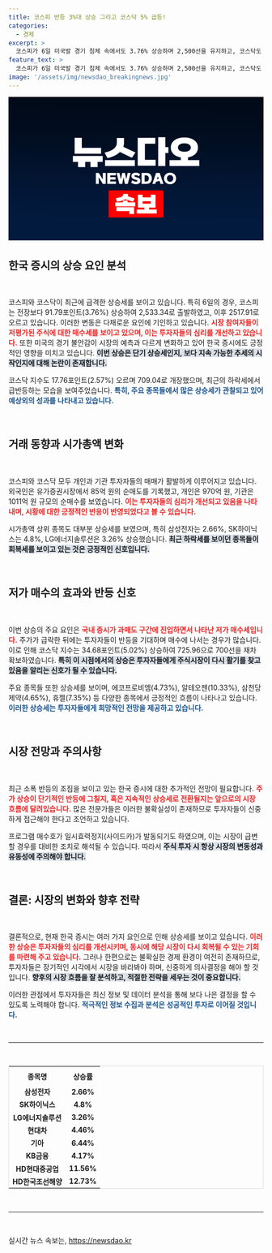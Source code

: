 ```yaml
---
title: 코스피 반등 3%대 상승 그리고 코스닥 5% 급등!
categories:
  - 경제
excerpt: >
  코스피가 6일 미국발 경기 침체 속에서도 3.76% 상승하며 2,500선을 유지하고, 코스닥도 급반등! 저가 매수세가 몰리며 투자자들의 기대감이 커지고 있다. 이 반등은 단기적인지, 지속적인지 주목된다!
feature_text: >
  코스피가 6일 미국발 경기 침체 속에서도 3.76% 상승하며 2,500선을 유지하고, 코스닥도 급반등! 저가 매수세가 몰리며 투자자들의 기대감이 커지고 있다. 이 반등은 단기적인지, 지속적인지 주목된다!
image: '/assets/img/newsdao_breakingnews.jpg'
---
```


<p><img src="/assets/img/newsdao_breakingnews.jpg" alt="pcversion 속보" /></p>

<h2 data-ke-size="size26">한국 증시의 상승 요인 분석</h2>

<p data-ke-size="size16">&nbsp;</p>

<p>코스피와 코스닥이 최근에 급격한 상승세를 보이고 있습니다. 특히 6일의 경우, 코스피는 전장보다 91.79포인트(3.76%) 상승하여 2,533.34로 출발하였고, 이후 2517.91로 오르고 있습니다. 이러한 변동은 다채로운 요인에 기인하고 있습니다. <b><span style="color: #ee2323;">시장 참여자들이 저평가된 주식에 대한 매수세를 보이고 있으며, 이는 투자자들의 심리를 개선하고 있습니다.</span></b> 또한 미국의 경기 불안감이 시장의 예측과 다르게 변화하고 있어 한국 증시에도 긍정적인 영향을 미치고 있습니다. <b><span style="background-color: #21538527;">이번 상승은 단기 상승세인지, 보다 지속 가능한 추세의 시작인지에 대해 논란이 존재합니다.</span></b></p>

<p>코스닥 지수도 17.76포인트(2.57%) 오르며 709.04로 개장했으며, 최근의 하락세에서 급반등하는 모습을 보여주었습니다. <b><span style="color: #1a5490;">특히, 주요 종목들에서 많은 상승세가 관찰되고 있어 예상외의 성과를 나타내고 있습니다.</span></b> </p>

<p data-ke-size="size16">&nbsp;</p>

<h2 data-ke-size="size26">거래 동향과 시가총액 변화</h2>

<p data-ke-size="size16">&nbsp;</p>

<p>코스피와 코스닥 모두 개인과 기관 투자자들의 매매가 활발하게 이루어지고 있습니다. 외국인은 유가증권시장에서 85억 원의 순매도를 기록했고, 개인은 970억 원, 기관은 1011억 원 규모의 순매수를 보였습니다. <b><span style="color: #ee2323;">이는 투자자들의 심리가 개선되고 있음을 나타내며, 시황에 대한 긍정적인 반응이 반영되었다고 볼 수 있습니다.</span></b> </p>

<p>시가총액 상위 종목도 대부분 상승세를 보였으며, 특히 삼성전자는 2.66%, SK하이닉스는 4.8%, LG에너지솔루션은 3.26% 상승했습니다. <b><span style="background-color: #21538527;">최근 하락세를 보이던 종목들이 회복세를 보이고 있는 것은 긍정적인 신호입니다.</span></b> </p>

<p data-ke-size="size16">&nbsp;</p>

<h2 data-ke-size="size26">저가 매수의 효과와 반등 신호</h2>

<p data-ke-size="size16">&nbsp;</p>

<p>이번 상승의 주요 요인은 <b><span style="color: #ee2323;">국내 증시가 과매도 구간에 진입하면서 나타난 저가 매수세입니다.</span></b> 주가가 급락한 뒤에는 투자자들이 반등을 기대하며 매수에 나서는 경우가 많습니다. 이로 인해 코스닥 지수는 34.68포인트(5.02%) 상승하여 725.96으로 700선을 재차 확보하였습니다. <b><span style="background-color: #21538527;">특히 이 시점에서의 상승은 투자자들에게 주식시장이 다시 활기를 찾고 있음을 알리는 신호가 될 수 있습니다.</span></b></p>

<p>주요 종목들 또한 상승세를 보이며, 에코프로비엠(4.73%), 알테오젠(10.33%), 삼천당제약(4.65%), 휴젤(7.35%) 등 다양한 종목에서 긍정적인 흐름이 나타나고 있습니다. <b><span style="color: #1a5490;">이러한 상승세는 투자자들에게 희망적인 전망을 제공하고 있습니다.</span></b></p>

<p data-ke-size="size16">&nbsp;</p>

<h2 data-ke-size="size26">시장 전망과 주의사항</h2>

<p data-ke-size="size16">&nbsp;</p>

<p>최근 소폭 반등의 조짐을 보이고 있는 한국 증시에 대한 추가적인 전망이 필요합니다. <b><span style="color: #ee2323;">주가 상승이 단기적인 반등에 그칠지, 혹은 지속적인 상승세로 전환될지는 앞으로의 시장 흐름에 달려있습니다.</span></b> 많은 전문가들은 이러한 불확실성이 존재하므로 투자자들이 신중하게 접근해야 한다고 조언하고 있습니다. </p>

<p>프로그램 매수호가 일시효력정지(사이드카)가 발동되기도 하였으며, 이는 시장이 급변할 경우를 대비한 조치로 해석될 수 있습니다. 따라서 <b><span style="background-color: #21538527;">주식 투자 시 항상 시장의 변동성과 유동성에 주의해야 합니다.</span></b> </p>

<p data-ke-size="size16">&nbsp;</p>

<h2 data-ke-size="size26">결론: 시장의 변화와 향후 전략</h2>

<p data-ke-size="size16">&nbsp;</p>

<p>결론적으로, 현재 한국 증시는 여러 가지 요인으로 인해 상승세를 보이고 있습니다. <b><span style="color: #ee2323;">이러한 상승은 투자자들의 심리를 개선시키며, 동시에 해당 시장이 다시 회복될 수 있는 기회를 마련해 주고 있습니다.</span></b> 그러나 한편으로는 불확실한 경제 환경이 여전히 존재하므로, 투자자들은 장기적인 시각에서 시장을 바라봐야 하며, 신중하게 의사결정을 해야 할 것입니다. <b><span style="background-color: #21538527;">향후의 시장 흐름을 잘 분석하고, 적절한 전략을 세우는 것이 중요합니다.</span></b></p>

<p>이러한 관점에서 투자자들은 최신 정보 및 데이터 분석을 통해 보다 나은 결정을 할 수 있도록 노력해야 합니다. <b><span style="color: #1a5490;">적극적인 정보 수집과 분석은 성공적인 투자로 이어질 것입니다.</span></b> </p>

<p data-ke-size="size16">&nbsp;</p>

<hr>

<p data-ke-size="size16">&nbsp;</p>

<table style="width: 100%; border: 1px solid #ddd;">
  <tr>
    <th style="text-align: center; height: 30px;"><b>종목명</b></th>
    <th style="text-align: center; height: 30px;"><b>상승률</b></th>
  </tr>
  <tr>
    <td style="text-align: center; height: 17px;"><b>삼성전자</b></td>
    <td style="text-align: center; height: 17px;"><b>2.66%</b></td>
  </tr>
  <tr>
    <td style="text-align: center; height: 17px;"><b>SK하이닉스</b></td>
    <td style="text-align: center; height: 17px;"><b>4.8%</b></td>
  </tr>
  <tr>
    <td style="text-align: center; height: 17px;"><b>LG에너지솔루션</b></td>
    <td style="text-align: center; height: 17px;"><b>3.26%</b></td>
  </tr>
  <tr>
    <td style="text-align: center; height: 17px;"><b>현대차</b></td>
    <td style="text-align: center; height: 17px;"><b>4.46%</b></td>
  </tr>
  <tr>
    <td style="text-align: center; height: 17px;"><b>기아</b></td>
    <td style="text-align: center; height: 17px;"><b>6.44%</b></td>
  </tr>
  <tr>
    <td style="text-align: center; height: 17px;"><b>KB금융</b></td>
    <td style="text-align: center; height: 17px;"><b>4.17%</b></td>
  </tr>
  <tr>
    <td style="text-align: center; height: 17px;"><b>HD현대중공업</b></td>
    <td style="text-align: center; height: 17px;"><b>11.56%</b></td>
  </tr>
  <tr>
    <td style="text-align: center; height: 17px;"><b>HD한국조선해양</b></td>
    <td style="text-align: center; height: 17px;"><b>12.73%</b></td>
  </tr>
</table>

<p data-ke-size="size16">&nbsp;</p>

<hr>

<p data-ke-size="size16">&nbsp;</p>
실시간 뉴스 속보는, <a href="https://newsdao.kr" rel="dofollow">https://newsdao.kr</a>


